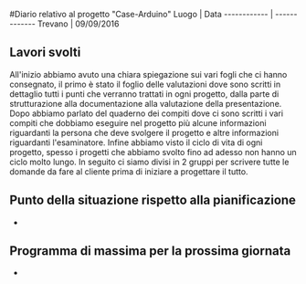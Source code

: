 #Diario relativo al progetto "Case-Arduino"
Luogo | Data
------------ | -------------
Trevano | 09/09/2016

## Lavori svolti
All'inizio abbiamo avuto una chiara spiegazione sui vari fogli che ci hanno consegnato, il primo è stato il foglio delle valutazioni dove sono scritti in dettaglio tutti i punti che verranno trattati in ogni progetto, dalla parte di strutturazione alla documentazione alla valutazione della presentazione.
Dopo abbiamo parlato del quaderno dei compiti dove ci sono scritti i vari compiti che dobbiamo eseguire nel progetto più alcune informazioni riguardanti la persona che deve svolgere il progetto e altre informazioni riguardanti l'esaminatore.
Infine abbiamo visto il ciclo di vita di ogni progetto, spesso i progetti che abbiamo svolto fino ad adesso non hanno un ciclo molto lungo.
In seguito ci siamo divisi in 2 gruppi per scrivere tutte le domande da fare al cliente prima di iniziare a progettare il tutto.

## Punto della situazione rispetto alla pianificazione
-
## Programma di massima per la prossima giornata
-
